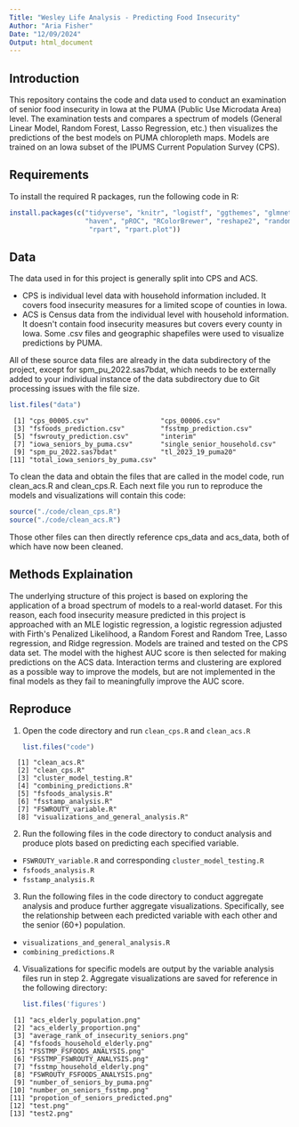 ```yaml
---
Title: "Wesley Life Analysis - Predicting Food Insecurity"
Author: "Aria Fisher"
Date: "12/09/2024"
Output: html_document
---
```


## Introduction
This repository contains the code and data used to conduct an examination of senior food insecurity in Iowa at the PUMA (Public Use Microdata Area) level. The examination tests and compares a spectrum of models (General Linear Model, Random Forest, Lasso Regression, etc.) then visualizes the predictions of the best models on PUMA chloropleth maps. Models are trained on an Iowa subset of the IPUMS Current Population Survey (CPS).

## Requirements
To install the required R packages, run the following code in R:


```r
install.packages(c("tidyverse", "knitr", "logistf", "ggthemes", "glmnet",
                   "haven", "pROC", "RColorBrewer", "reshape2", "randomForest", "sf",
                    "rpart", "rpart.plot"))

```

## Data

The data used in for this project is generally split into CPS and ACS.
- CPS is individual level data with household information included. It covers food insecurity measures for a limited scope of counties in Iowa.
- ACS is Census data from the individual level with household information. It doesn't contain food insecurity measures but covers every county in Iowa.
Some .csv files and geographic shapefiles were used to visualize predictions by PUMA.

All of these source data files are already in the data subdirectory of the project, except for spm_pu_2022.sas7bdat, which needs to be externally added to your individual instance of the data subdirectory due to Git processing issues with the file size.

```r
list.files("data")
```

```
 [1] "cps_00005.csv"                  "cps_00006.csv"                 
 [3] "fsfoods_prediction.csv"         "fsstmp_prediction.csv"         
 [5] "fswrouty_prediction.csv"        "interim"                       
 [7] "iowa_seniors_by_puma.csv"       "single_senior_household.csv"   
 [9] "spm_pu_2022.sas7bdat"           "tl_2023_19_puma20"             
[11] "total_iowa_seniors_by_puma.csv"
```
To clean the data and obtain the files that are called in the model code, run clean_acs.R and clean_cps.R.
Each next file you run to reproduce the models and visualizations will contain this code:

```r
source("./code/clean_cps.R")
source("./code/clean_acs.R")
```
Those other files can then directly reference cps_data and acs_data, both of which have now been cleaned.

## Methods Explaination
The underlying structure of this project is based on exploring the application of a broad spectrum of models to a real-world dataset. For this reason, each food insecurity measure predicted in this project is approached with an MLE logistic regression, a logistic regression adjusted with Firth's Penalized Likelihood, a Random Forest and Random Tree, Lasso regression, and Ridge regression. Models are trained and tested on the CPS data set. The model with the highest AUC score is then selected for making predictions on the ACS data. Interaction terms and clustering are explored as a possible way to improve the models, but are not implemented in the final models as they fail to meaningfully improve the AUC score.

## Reproduce
1. Open the code directory and run `clean_cps.R` and `clean_acs.R`
   ```r
   list.files("code")
   ```
   
```
  [1] "clean_acs.R"                          
  [2] "clean_cps.R"                          
  [3] "cluster_model_testing.R"              
  [4] "combining_predictions.R"              
  [5] "fsfoods_analysis.R"                   
  [6] "fsstamp_analysis.R"                   
  [7] "FSWROUTY_variable.R"                  
  [8] "visualizations_and_general_analysis.R"
```
   
2. Run the following files in the code directory to conduct analysis and produce plots based on predicting each specified variable.
  * `FSWROUTY_variable.R` and corresponding `cluster_model_testing.R`
  * `fsfoods_analysis.R`
  * `fsstamp_analysis.R`
    
3.  Run the following files in the code directory to conduct aggregate analysis and produce further aggregate visualizations.
    Specifically, see the relationship between each predicted variable with each other and the senior (60+) population.
  * `visualizations_and_general_analysis.R`
  * `combining_predictions.R`

4. Visualizations for specific models are output by the variable analysis files run in step 2. Aggregate visualizations are saved for reference in the following directory:
   ```r
   list.files('figures')
   ```
  ```
   [1] "acs_elderly_population.png"            
   [2] "acs_elderly_proportion.png"            
   [3] "average_rank_of_insecurity_seniors.png"
   [4] "fsfoods_household_elderly.png"         
   [5] "FSSTMP_FSFOODS_ANALYSIS.png"           
   [6] "FSSTMP_FSWROUTY_ANALYSIS.png"          
   [7] "fsstmp_household_elderly.png"          
   [8] "FSWROUTY_FSFOODS_ANALYSIS.png"         
   [9] "number_of_seniors_by_puma.png"         
  [10] "number_on_seniors_fsstmp.png"          
  [11] "propotion_of_seniors_predicted.png"    
  [12] "test.png"                              
  [13] "test2.png"
  ```
